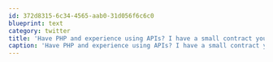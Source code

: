 ```yaml
---
id: 372d8315-6c34-4565-aab0-31d056f6c6c0
blueprint: text
category: twitter
title: 'Have PHP and experience using APIs? I have a small contract you may be interested in.'
caption: 'Have PHP and experience using APIs? I have a small contract you may be interested in.'
---
```

